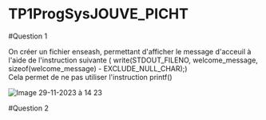 # TP1ProgSysJOUVE_PICHT

#Question 1 

On créer un fichier enseash, permettant d'afficher le message d'acceuil à l'aide de l'instruction suivante ( write(STDOUT_FILENO, welcome_message, sizeof(welcome_message) - EXCLUDE_NULL_CHAR);)  
Cela permet de ne pas utiliser l'instruction printf()  

![Image 29-11-2023 à 14 23](https://github.com/theopicht/TP1ProgSysJOUVE_PICHT/assets/151057454/d149a436-349a-4f75-9dd9-7bcb7e833c4b)  

#Question 2
